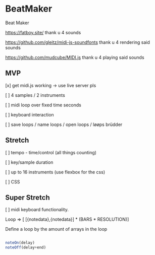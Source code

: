 # BeatMaker
Beat Maker

https://fatboy.site/ thank u 4 sounds

https://github.com/gleitz/midi-js-soundfonts thank u 4 rendering said sounds

https://github.com/mudcube/MIDI.js thank u 4 playing said sounds

## MVP
[x] get midi.js working -> use live server pls

[ ] 4 samples / 2 instruments

[ ] midi loop over fixed time seconds

[ ] keyboard interaction

[ ] save loops / name loops / open loops / løøps brüdder

## Stretch
[ ] tempo - time/control (all things counting)

[ ] key/sample duration

[ ] up to 16 instruments (use flexbox for the css)

[ ] CSS

## Super Stretch
[ ] midi keyboard functionality.


Loop => [ [{notedata},{notedata}] * (BARS * RESOLUTION)]

Define a loop by the amount of arrays in the loop

```js

noteOn(delay)
noteOff(delay+end)
```